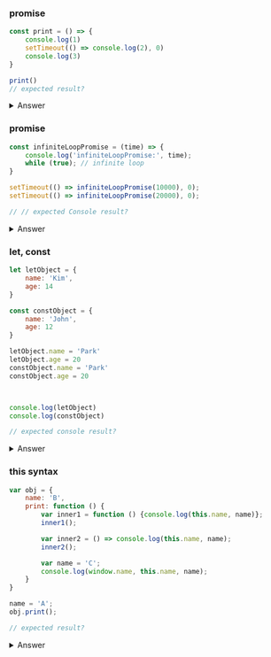 
### promise 

```javascript
const print = () => {
    console.log(1)
    setTimeout(() => console.log(2), 0)
    console.log(3)
}

print()
// expected result?
```
<details>
<summary>Answer</summary>

```javascript
1
3
2
```
</details>

### promise

```javascript
const infiniteLoopPromise = (time) => {
    console.log('infiniteLoopPromise:', time);
    while (true); // infinite loop
}

setTimeout(() => infiniteLoopPromise(10000), 0);
setTimeout(() => infiniteLoopPromise(20000), 0);

// // expected Console result?
```

<details>
<summary>Answer</summary>

```javascript
infiniteLoopPromise: 10000
```
</details>

### let, const

```javascript
let letObject = {
    name: 'Kim',
    age: 14
}

const constObject = {
    name: 'John',
    age: 12
}

letObject.name = 'Park'
letObject.age = 20
constObject.name = 'Park'
constObject.age = 20



console.log(letObject)
console.log(constObject)

// expected console result?
```

<details>
<summary>Answer</summary>

```text
{name: 'Park', age: 20}
{name: 'Park', age: 20}
```
</details>

### this syntax 

```JavaScript
var obj = {
    name: 'B',
    print: function () {
        var inner1 = function () {console.log(this.name, name)};
        inner1();

        var inner2 = () => console.log(this.name, name);
        inner2();

        var name = 'C';
        console.log(window.name, this.name, name);
    }
}

name = 'A';
obj.print();

// expected result?
```

<details>
<summary>Answer</summary>

```text
A undefined
B undefined
A B C
```
</details>